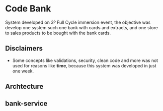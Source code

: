 # Code Bank
System developed on 3º  Full Cycle immersion event, the objective was develop one system such one bank with cards and extracts, and one store to sales products to be bought with the bank cards.

## Disclaimers
- Some concepts like validations, security, clean code and more was not used for reasons like **time**, because this system was developed in just one week.


## Archtecture


## bank-service
